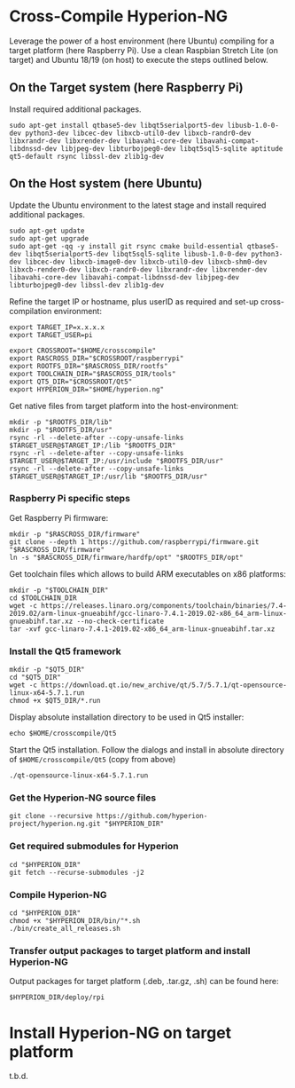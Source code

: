 # Cross-Compile Hyperion-NG
Leverage the power of a host environment (here Ubuntu) compiling for a target platform (here Raspberry Pi).
Use a clean Raspbian Stretch Lite (on target) and Ubuntu 18/19 (on host) to execute the steps outlined below.
## On the Target system (here Raspberry Pi)
Install required additional packages.
```
sudo apt-get install qtbase5-dev libqt5serialport5-dev libusb-1.0-0-dev python3-dev libcec-dev libxcb-util0-dev libxcb-randr0-dev libxrandr-dev libxrender-dev libavahi-core-dev libavahi-compat-libdnssd-dev libjpeg-dev libturbojpeg0-dev libqt5sql5-sqlite aptitude qt5-default rsync libssl-dev zlib1g-dev
```
## On the Host system (here Ubuntu)
Update the Ubuntu environment to the latest stage and install required additional packages.
```
sudo apt-get update
sudo apt-get upgrade
sudo apt-get -qq -y install git rsync cmake build-essential qtbase5-dev libqt5serialport5-dev libqt5sql5-sqlite libusb-1.0-0-dev python3-dev libcec-dev libxcb-image0-dev libxcb-util0-dev libxcb-shm0-dev libxcb-render0-dev libxcb-randr0-dev libxrandr-dev libxrender-dev libavahi-core-dev libavahi-compat-libdnssd-dev libjpeg-dev libturbojpeg0-dev libssl-dev zlib1g-dev
```

Refine the target IP or hostname, plus userID as required and set-up cross-compilation environment:
```
export TARGET_IP=x.x.x.x
export TARGET_USER=pi
```
```
export CROSSROOT="$HOME/crosscompile"
export RASCROSS_DIR="$CROSSROOT/raspberrypi"
export ROOTFS_DIR="$RASCROSS_DIR/rootfs"
export TOOLCHAIN_DIR="$RASCROSS_DIR/tools"
export QT5_DIR="$CROSSROOT/Qt5"
export HYPERION_DIR="$HOME/hyperion.ng"
```
Get native files from target platform into the host-environment:
```
mkdir -p "$ROOTFS_DIR/lib"
mkdir -p "$ROOTFS_DIR/usr"
rsync -rl --delete-after --copy-unsafe-links $TARGET_USER@$TARGET_IP:/lib "$ROOTFS_DIR"
rsync -rl --delete-after --copy-unsafe-links $TARGET_USER@$TARGET_IP:/usr/include "$ROOTFS_DIR/usr"
rsync -rl --delete-after --copy-unsafe-links $TARGET_USER@$TARGET_IP:/usr/lib "$ROOTFS_DIR/usr"
```

### Raspberry Pi specific steps
Get Raspberry Pi firmware:
```
mkdir -p "$RASCROSS_DIR/firmware"
git clone --depth 1 https://github.com/raspberrypi/firmware.git "$RASCROSS_DIR/firmware"
ln -s "$RASCROSS_DIR/firmware/hardfp/opt" "$ROOTFS_DIR/opt"
```
Get toolchain files which allows to build ARM executables on x86 platforms:
```
mkdir -p "$TOOLCHAIN_DIR"
cd $TOOLCHAIN_DIR
wget -c https://releases.linaro.org/components/toolchain/binaries/7.4-2019.02/arm-linux-gnueabihf/gcc-linaro-7.4.1-2019.02-x86_64_arm-linux-gnueabihf.tar.xz --no-check-certificate
tar -xvf gcc-linaro-7.4.1-2019.02-x86_64_arm-linux-gnueabihf.tar.xz

```
### Install the Qt5 framework
```
mkdir -p "$QT5_DIR"
cd "$QT5_DIR"
wget -c https://download.qt.io/new_archive/qt/5.7/5.7.1/qt-opensource-linux-x64-5.7.1.run
chmod +x $QT5_DIR/*.run
```
Display absolute installation directory to be used in Qt5 installer:
```
echo $HOME/crosscompile/Qt5
```
Start the Qt5 installation.
Follow the dialogs and install in absolute directory of ```$HOME/crosscompile/Qt5``` (copy from above)
```
./qt-opensource-linux-x64-5.7.1.run
```
### Get the Hyperion-NG source files
```
git clone --recursive https://github.com/hyperion-project/hyperion.ng.git "$HYPERION_DIR"
```
### Get required submodules for Hyperion
```
cd "$HYPERION_DIR"
git fetch --recurse-submodules -j2
```
### Compile Hyperion-NG
```
cd "$HYPERION_DIR"
chmod +x "$HYPERION_DIR/bin/"*.sh
./bin/create_all_releases.sh
```
### Transfer output packages to target platform and install Hyperion-NG
Output packages for target platform (.deb, .tar.gz, .sh) can be found here:
```
$HYPERION_DIR/deploy/rpi
```
# Install Hyperion-NG on target platform
t.b.d.


